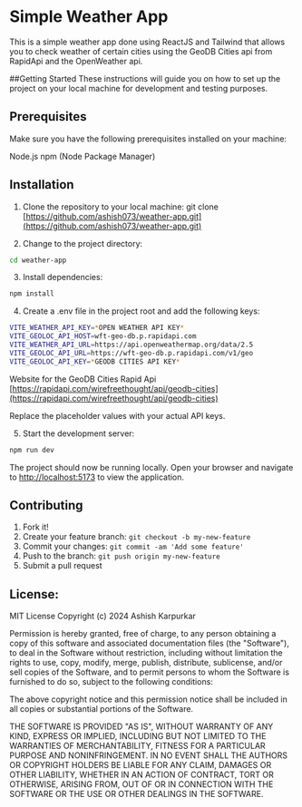 # Simple Weather App

This is a simple weather app done using ReactJS and Tailwind that allows you to check weather of certain cities using the GeoDB Cities api from RapidApi and the OpenWeather api.

##Getting Started
These instructions will guide you on how to set up the project on your local machine for development and testing purposes.

## Prerequisites
Make sure you have the following prerequisites installed on your machine:

Node.js
npm (Node Package Manager)

## Installation
1. Clone the repository to your local machine:
git clone [https://github.com/ashish073/weather-app.git](https://github.com/ashish073/weather-app.git)

2. Change to the project directory:
```bash
cd weather-app
```
3. Install dependencies:
```bash
npm install
```
4. Create a .env file in the project root and add the following keys:
```bash
VITE_WEATHER_API_KEY=*OPEN WEATHER API KEY*
VITE_GEOLOC_API_HOST=wft-geo-db.p.rapidapi.com
VITE_WEATHER_API_URL=https://api.openweathermap.org/data/2.5
VITE_GEOLOC_API_URL=https://wft-geo-db.p.rapidapi.com/v1/geo
VITE_GEOLOC_API_KEY=*GEODB CITIES API KEY*
```
Website for the GeoDB Cities Rapid Api [https://rapidapi.com/wirefreethought/api/geodb-cities](https://rapidapi.com/wirefreethought/api/geodb-cities)

Replace the placeholder values with your actual API keys.

5. Start the development server:
```bash
npm run dev
```
The project should now be running locally. Open your browser and navigate to [http://localhost:5173](http://localhost:5173) to view the application.

## Contributing
 
1. Fork it!
2. Create your feature branch: `git checkout -b my-new-feature`
3. Commit your changes: `git commit -am 'Add some feature'`
4. Push to the branch: `git push origin my-new-feature`
5. Submit a pull request

## License:
MIT License
Copyright (c) 2024 Ashish Karpurkar

Permission is hereby granted, free of charge, to any person obtaining a copy
of this software and associated documentation files (the "Software"), to deal
in the Software without restriction, including without limitation the rights
to use, copy, modify, merge, publish, distribute, sublicense, and/or sell
copies of the Software, and to permit persons to whom the Software is
furnished to do so, subject to the following conditions:

The above copyright notice and this permission notice shall be included in all
copies or substantial portions of the Software.

THE SOFTWARE IS PROVIDED "AS IS", WITHOUT WARRANTY OF ANY KIND, EXPRESS OR
IMPLIED, INCLUDING BUT NOT LIMITED TO THE WARRANTIES OF MERCHANTABILITY,
FITNESS FOR A PARTICULAR PURPOSE AND NONINFRINGEMENT. IN NO EVENT SHALL THE
AUTHORS OR COPYRIGHT HOLDERS BE LIABLE FOR ANY CLAIM, DAMAGES OR OTHER
LIABILITY, WHETHER IN AN ACTION OF CONTRACT, TORT OR OTHERWISE, ARISING FROM,
OUT OF OR IN CONNECTION WITH THE SOFTWARE OR THE USE OR OTHER DEALINGS IN THE
SOFTWARE.